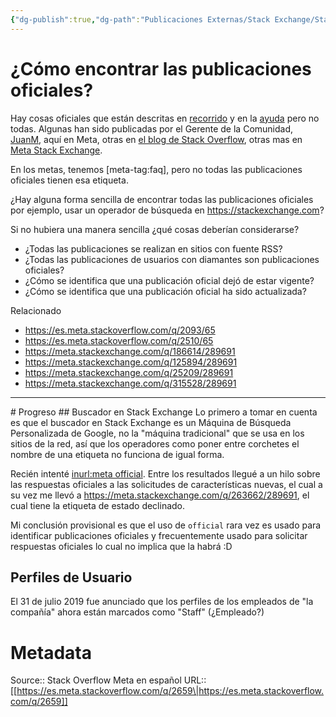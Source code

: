 ```yaml
---
{"dg-publish":true,"dg-path":"Publicaciones Externas/Stack Exchange/Stack Overflow en español/Stack Overflow en español Meta/es.meta.stackoverflow.com-2659.md","permalink":"/publicaciones-externas/stack-exchange/stack-overflow-en-espanol/stack-overflow-en-espanol-meta/es-meta-stackoverflow-com-2659/","title":"¿Cómo encontrar las publicaciones oficiales?","hide":true,"noteIcon":"\"0\"","created":"2024-04-03T12:49:10.593-06:00","updated":"2024-04-05T16:44:02.114-06:00"}
---
```


# ¿Cómo encontrar las publicaciones oficiales?

Hay cosas oficiales que están descritas en [recorrido](https://es.stackoverflow.com/tour) y en la [ayuda](https://es.stackoverflow.com/help) pero no todas. Algunas han sido publicadas por el Gerente de la Comunidad, [JuanM][1], aquí en Meta, otras en [el blog de Stack Overflow](https://stackoverflow.blog/), otras mas en [Meta Stack Exchange](https://meta.stackexchange.com).

En los metas, tenemos [meta-tag:faq], pero no todas las publicaciones oficiales tienen esa etiqueta. 

¿Hay alguna forma sencilla de encontrar todas las publicaciones oficiales por ejemplo, usar un operador de búsqueda en https://stackexchange.com?

Si no hubiera una manera sencilla ¿qué cosas deberían considerarse?

- ¿Todas las publicaciones se realizan en sitios con fuente RSS?
- ¿Todas las publicaciones de usuarios con diamantes son publicaciones oficiales?  
- ¿Cómo se identifica que una publicación oficial dejó de estar vigente?
- ¿Cómo se identifica que una publicación oficial ha sido actualizada?

Relacionado


- https://es.meta.stackoverflow.com/q/2093/65
- https://es.meta.stackoverflow.com/q/2510/65
- https://meta.stackexchange.com/q/186614/289691
- https://meta.stackexchange.com/q/125894/289691
- https://meta.stackexchange.com/q/25209/289691
- https://meta.stackexchange.com/q/315528/289691

<hr>
# Progreso
## Buscador en Stack Exchange
Lo primero a tomar en cuenta es que el buscador en Stack Exchange es un Máquina de Búsqueda Personalizada de Google, no la "máquina tradicional" que se usa en los sitios de la red, así que los operadores como poner entre corchetes el nombre de una etiqueta no funciona de igual forma.

Recién intenté [inurl:meta official][2]. Entre los resultados llegué a un hilo sobre las respuestas oficiales a las solicitudes de características nuevas, el cual a su vez me llevó a https://meta.stackexchange.com/q/263662/289691, el cual tiene la etiqueta de estado declinado.

Mi conclusión provisional es que el uso de `official` rara vez es usado para identificar publicaciones oficiales y frecuentemente usado para solicitar respuestas oficiales lo cual no implica que la habrá :D 

## Perfiles de Usuario

El 31 de julio 2019 fue anunciado que los perfiles de los empleados de "la compañía" ahora están marcados como "Staff" (¿Empleado?)

  [1]: https://es.meta.stackoverflow.com/users/4/juan-m
  [2]: https://stackexchange.com/search?q=%5Bdiscussion%5D

# Metadata
Source:: Stack Overflow Meta en español
URL:: [[https://es.meta.stackoverflow.com/q/2659\|https://es.meta.stackoverflow.com/q/2659]]

